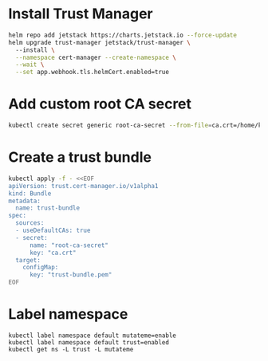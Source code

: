 # Install Trust Manager
```bash
helm repo add jetstack https://charts.jetstack.io --force-update
helm upgrade trust-manager jetstack/trust-manager \        
  --install \
  --namespace cert-manager --create-namespace \
  --wait \
  --set app.webhook.tls.helmCert.enabled=true
```
# Add custom root CA secret
```bash
kubectl create secret generic root-ca-secret --from-file=ca.crt=/home/kk/.local/share/mkcert/rootCA.pem -n cert-manager
```
# Create a trust bundle
```bash
kubectl apply -f - <<EOF
apiVersion: trust.cert-manager.io/v1alpha1
kind: Bundle
metadata:
  name: trust-bundle
spec:
  sources:
  - useDefaultCAs: true
  - secret:
      name: "root-ca-secret"
      key: "ca.crt"
  target:
    configMap:
      key: "trust-bundle.pem"
EOF
```
# Label namespace
```
kubectl label namespace default mutateme=enable
kubectl label namespace default trust=enabled
kubectl get ns -L trust -L mutateme
```



